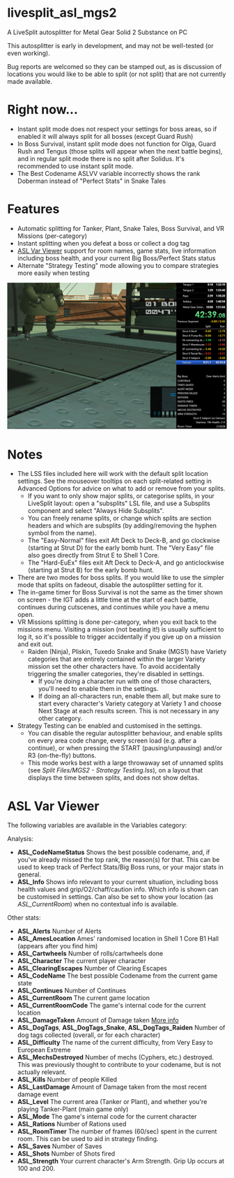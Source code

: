 # livesplit_asl_mgs2
A LiveSplit autosplitter for Metal Gear Solid 2 Substance on PC

This autosplitter is early in development, and may not be well-tested (or even working).

Bug reports are welcomed so they can be stamped out, as is discussion of locations you would like to be able to split (or not split) that are not currently made available.

# Right now...
* Instant split mode does not respect your settings for boss areas, so if enabled it will always split for all bosses (except Guard Rush)
* In Boss Survival, instant split mode does not function for Olga, Guard Rush and Tengus (those splits will appear when the next battle begins), and in regular split mode there is no split after Solidus. It's recommended to use instant split mode.
* The Best Codename ASLVV variable incorrectly shows the rank Doberman instead of "Perfect Stats" in Snake Tales

# Features
* Automatic splitting for Tanker, Plant, Snake Tales, Boss Survival, and VR Missions (per-category)
* Instant splitting when you defeat a boss or collect a dog tag
* [ASL Var Viewer](https://github.com/hawkerm/LiveSplit.ASLVarViewer) support for room names, game stats, live information including boss health, and your current Big Boss/Perfect Stats status
* Alternate "Strategy Testing" mode allowing you to compare strategies more easily when testing

![Screenshot](README.png)

# Notes
* The LSS files included here will work with the default split location settings. See the mouseover tooltips on each split-related setting in Advanced Options for advice on what to add or remove from your splits.
  * If you want to only show major splits, or categorise splits, in your LiveSplit layout: open a "subsplits" LSL file, and use a Subsplits component and select "Always Hide Subsplits".
  * You can freely rename splits, or change which splits are section headers and which are subsplits (by adding/removing the hyphen symbol from the name).
  * The "Easy-Normal" files exit Aft Deck to Deck-B, and go clockwise (starting at Strut D) for the early bomb hunt. The "Very Easy" file also goes directly from Strut E to Shell 1 Core.
  * The "Hard-EuEx" files exit Aft Deck to Deck-A, and go anticlockwise (starting at Strut B) for the early bomb hunt.
* There are two modes for boss splits. If you would like to use the simpler mode that splits on fadeout, disable the autosplitter setting for it.
* The in-game timer for Boss Survival is not the same as the timer shown on screen - the IGT adds a little time at the start of each battle, continues during cutscenes, and continues while you have a menu open.
* VR Missions splitting is done per-category, when you exit back to the missions menu. Visiting a mission (not beating it!) is usually sufficient to log it, so it's possible to trigger accidentally if you give up on a mission and exit out.
  * Raiden (Ninja), Pliskin, Tuxedo Snake and Snake (MGS1) have Variety categories that are entirely contained within the larger Variety mission set the other characters have. To avoid accidentally triggering the smaller categories, they're disabled in settings.
    * If you're doing a character run with one of those characters, you'll need to enable them in the settings.
    * If doing an all-characters run, enable them all, but make sure to start every character's Variety category at Variety 1 and choose Next Stage at each results screen. This is not necessary in any other category.
* Strategy Testing can be enabled and customised in the settings.
  * You can disable the regular autosplitter behaviour, and enable splits on every area code change, every screen load (e.g. after a continue), or when pressing the START (pausing/unpausing) and/or R3 (on-the-fly) buttons.
  * This mode works best with a large throwaway set of unnamed splits (see *Split Files/MGS2 - Strategy Testing.lss*), on a layout that displays the time between splits, and does not show deltas.

# ASL Var Viewer
The following variables are available in the Variables category:

Analysis:
* **ASL_CodeNameStatus** Shows the best possible codename, and, if you've already missed the top rank, the reason(s) for that. This can be used to keep track of Perfect Stats/Big Boss runs, or your major stats in general.
* **ASL_Info** Shows info relevant to your current situation, including boss health values and grip/O2/chaff/caution info. Which info is shown can be customised in settings. Can also be set to show your location (as *ASL_CurrentRoom*) when no contextual info is available.

Other stats:
* **ASL_Alerts** Number of Alerts
* **ASL_AmesLocation** Ames' randomised location in Shell 1 Core B1 Hall (appears after you find him)
* **ASL_Cartwheels** Number of rolls/cartwheels done
* **ASL_Character** The current player character
* **ASL_ClearingEscapes** Number of Clearing Escapes
* **ASL_CodeName** The best possible Codename from the current game state
* **ASL_Continues** Number of Continues
* **ASL_CurrentRoom** The current game location
* **ASL_CurrentRoomCode** The game's internal code for the current location
* **ASL_DamageTaken** Amount of Damage taken [More info](https://metalgearspeedrunners.com/wiki/doku.php?id=mgs2_difficulty_differences#health_values)
* **ASL_DogTags**, **ASL_DogTags_Snake**, **ASL_DogTags_Raiden** Number of dog tags collected (overall, or for each character)
* **ASL_Difficulty** The name of the current difficulty, from Very Easy to European Extreme
* **ASL_MechsDestroyed** Number of mechs (Cyphers, etc.) destroyed. This was previously thought to contribute to your codename, but is not actually relevant.
* **ASL_Kills** Number of people Killed
* **ASL_LastDamage** Amount of Damage taken from the most recent damage event
* **ASL_Level** The current area (Tanker or Plant), and whether you're playing Tanker-Plant (main game only)
* **ASL_Mode** The game's internal code for the current character
* **ASL_Rations** Number of Rations used
* **ASL_RoomTimer** The number of frames (60/sec) spent in the current room. This can be used to aid in strategy finding.
* **ASL_Saves** Number of Saves
* **ASL_Shots** Number of Shots fired
* **ASL_Strength** Your current character's Arm Strength. Grip Up occurs at 100 and 200.
